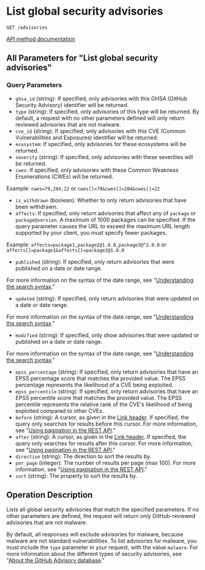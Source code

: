 # List global security advisories

`GET /advisories`

[API method documentation](https://docs.github.com/rest/security-advisories/global-advisories#list-global-security-advisories)

## All Parameters for "List global security advisories"

### Query Parameters

- `ghsa_id` (string): If specified, only advisories with this GHSA (GitHub Security Advisory) identifier will be returned.
- `type` (string): If specified, only advisories of this type will be returned. By default, a request with no other parameters defined will only return reviewed advisories that are not malware.
- `cve_id` (string): If specified, only advisories with this CVE (Common Vulnerabilities and Exposures) identifier will be returned.
- `ecosystem`: If specified, only advisories for these ecosystems will be returned.
- `severity` (string): If specified, only advisories with these severities will be returned.
- `cwes`: If specified, only advisories with these Common Weakness Enumerations (CWEs) will be returned.

Example: `cwes=79,284,22` or `cwes[]=79&cwes[]=284&cwes[]=22`
- `is_withdrawn` (boolean): Whether to only return advisories that have been withdrawn.
- `affects`: If specified, only return advisories that affect any of `package` or `package@version`. A maximum of 1000 packages can be specified.
If the query parameter causes the URL to exceed the maximum URL length supported by your client, you must specify fewer packages.

Example: `affects=package1,package2@1.0.0,package3@^2.0.0` or `affects[]=package1&affects[]=package2@1.0.0`
- `published` (string): If specified, only return advisories that were published on a date or date range.

For more information on the syntax of the date range, see "[Understanding the search syntax](https://docs.github.com/search-github/getting-started-with-searching-on-github/understanding-the-search-syntax#query-for-dates)."
- `updated` (string): If specified, only return advisories that were updated on a date or date range.

For more information on the syntax of the date range, see "[Understanding the search syntax](https://docs.github.com/search-github/getting-started-with-searching-on-github/understanding-the-search-syntax#query-for-dates)."
- `modified` (string): If specified, only show advisories that were updated or published on a date or date range.

For more information on the syntax of the date range, see "[Understanding the search syntax](https://docs.github.com/search-github/getting-started-with-searching-on-github/understanding-the-search-syntax#query-for-dates)."
- `epss_percentage` (string): If specified, only return advisories that have an EPSS percentage score that matches the provided value.
The EPSS percentage represents the likelihood of a CVE being exploited.
- `epss_percentile` (string): If specified, only return advisories that have an EPSS percentile score that matches the provided value.
The EPSS percentile represents the relative rank of the CVE's likelihood of being exploited compared to other CVEs.
- `before` (string): A cursor, as given in the [Link header](https://docs.github.com/rest/guides/using-pagination-in-the-rest-api#using-link-headers). If specified, the query only searches for results before this cursor. For more information, see "[Using pagination in the REST API](https://docs.github.com/rest/using-the-rest-api/using-pagination-in-the-rest-api)."
- `after` (string): A cursor, as given in the [Link header](https://docs.github.com/rest/guides/using-pagination-in-the-rest-api#using-link-headers). If specified, the query only searches for results after this cursor. For more information, see "[Using pagination in the REST API](https://docs.github.com/rest/using-the-rest-api/using-pagination-in-the-rest-api)."
- `direction` (string): The direction to sort the results by.
- `per_page` (integer): The number of results per page (max 100). For more information, see "[Using pagination in the REST API](https://docs.github.com/rest/using-the-rest-api/using-pagination-in-the-rest-api)."
- `sort` (string): The property to sort the results by.

## Operation Description

Lists all global security advisories that match the specified parameters. If no other parameters are defined, the request will return only GitHub-reviewed advisories that are not malware.

By default, all responses will exclude advisories for malware, because malware are not standard vulnerabilities. To list advisories for malware, you must include the `type` parameter in your request, with the value `malware`. For more information about the different types of security advisories, see "[About the GitHub Advisory database](https://docs.github.com/code-security/security-advisories/global-security-advisories/about-the-github-advisory-database#about-types-of-security-advisories)."
